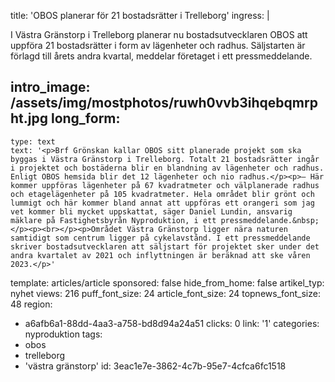 title: 'OBOS planerar för 21 bostadsrätter i Trelleborg'
ingress: |
  <p>I Västra Gränstorp i Trelleborg planerar nu bostadsutvecklaren OBOS att uppföra 21 bostadsrätter i form av lägenheter och radhus. Säljstarten är förlagd till årets andra kvartal, meddelar företaget i ett pressmeddelande.
  </p>
  
intro_image: /assets/img/mostphotos/ruwh0vvb3ihqebqmrpht.jpg
long_form:
  -
    type: text
    text: '<p>Brf Grönskan kallar OBOS sitt planerade projekt som ska byggas i Västra Gränstorp i Trelleborg. Totalt 21 bostadsrätter ingår i projektet och bostäderna blir en blandning av lägenheter och radhus. Enligt OBOS hemsida blir det 12 lägenheter och nio radhus.</p><p>– Här kommer uppföras lägenheter på 67 kvadratmeter och välplanerade radhus och etagelägenheter på 105 kvadratmeter. Hela området blir grönt och lummigt och här kommer bland annat att uppföras ett orangeri som jag vet kommer bli mycket uppskattat, säger Daniel Lundin, ansvarig mäklare på Fastighetsbyrån Nyproduktion, i ett pressmeddelande.&nbsp;</p><p><br></p><p>Området Västra Gränstorp ligger nära naturen samtidigt som centrum ligger på cykelavstånd. I ett pressmeddelande skriver bostadsutvecklaren att säljstart för projektet sker under det andra kvartalet av 2021 och inflyttningen är beräknad att ske våren 2023.</p>'
template: articles/article
sponsored: false
hide_from_home: false
artikel_typ: nyhet
views: 216
puff_font_size: 24
article_font_size: 24
topnews_font_size: 48
region:
  - a6afb6a1-88dd-4aa3-a758-bd8d94a24a51
clicks: 0
link: '1'
categories: nyproduktion
tags:
  - obos
  - trelleborg
  - 'västra gränstorp'
id: 3eac1e7e-3862-4c7b-95e7-4cfca6fc1518

